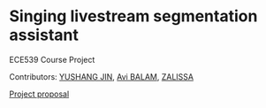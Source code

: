 # Singing livestream segmentation assistant
ECE539 Course Project

Contributors: [YUSHANG JIN](https://github.com/EricEricEricJin), [Avi BALAM](https://github.com/AviRaj1109), [ZALISSA](https://github.com/Zaliss)

[Project proposal](proposal/proposal.md) 
